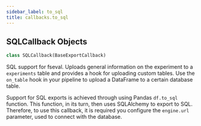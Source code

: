 ```yaml
---
sidebar_label: to_sql
title: callbacks.to_sql
---
```


## SQLCallback Objects

```python
class SQLCallback(BaseExportCallback)
```

SQL support for fseval. Uploads general information on the experiment to
a `experiments` table and provides a hook for uploading custom tables. Use the
`on_table` hook in your pipeline to upload a DataFrame to a certain database table.

Support for SQL exports is achieved through using Pandas `df.to_sql` function. This
function, in its turn, then uses SQLAlchemy to export to SQL. Therefore, to use this
callback, it is required you configure the `engine.url` parameter, used to connect
with the database.

